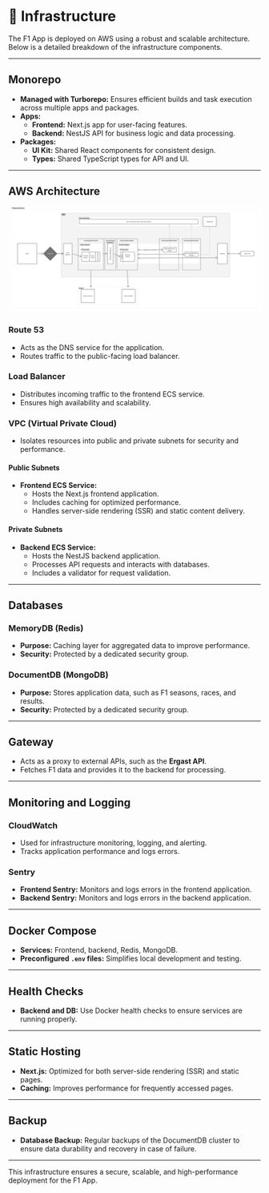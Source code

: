 # 🧱 Infrastructure

The F1 App is deployed on AWS using a robust and scalable architecture. Below is a detailed breakdown of the infrastructure components.

---

## Monorepo
- **Managed with Turborepo:** Ensures efficient builds and task execution across multiple apps and packages.
- **Apps:**
  - **Frontend:** Next.js app for user-facing features.
  - **Backend:** NestJS API for business logic and data processing.
- **Packages:**
  - **UI Kit:** Shared React components for consistent design.
  - **Types:** Shared TypeScript types for API and UI.

---

## AWS Architecture

![Architecture Diagram](../images/architecture-diagram.png)

### **Route 53**
- Acts as the DNS service for the application.
- Routes traffic to the public-facing load balancer.

### **Load Balancer**
- Distributes incoming traffic to the frontend ECS service.
- Ensures high availability and scalability.

### **VPC (Virtual Private Cloud)**
- Isolates resources into public and private subnets for security and performance.

#### **Public Subnets**
- **Frontend ECS Service:**
  - Hosts the Next.js frontend application.
  - Includes caching for optimized performance.
  - Handles server-side rendering (SSR) and static content delivery.

#### **Private Subnets**
- **Backend ECS Service:**
  - Hosts the NestJS backend application.
  - Processes API requests and interacts with databases.
  - Includes a validator for request validation.

---

## Databases

### **MemoryDB (Redis)**
- **Purpose:** Caching layer for aggregated data to improve performance.
- **Security:** Protected by a dedicated security group.

### **DocumentDB (MongoDB)**
- **Purpose:** Stores application data, such as F1 seasons, races, and results.
- **Security:** Protected by a dedicated security group.

---

## Gateway
- Acts as a proxy to external APIs, such as the **Ergast API**.
- Fetches F1 data and provides it to the backend for processing.

---

## Monitoring and Logging

### **CloudWatch**
- Used for infrastructure monitoring, logging, and alerting.
- Tracks application performance and logs errors.

### **Sentry**
- **Frontend Sentry:** Monitors and logs errors in the frontend application.
- **Backend Sentry:** Monitors and logs errors in the backend application.

---

## Docker Compose
- **Services:** Frontend, backend, Redis, MongoDB.
- **Preconfigured `.env` files:** Simplifies local development and testing.

---

## Health Checks
- **Backend and DB:** Use Docker health checks to ensure services are running properly.

---

## Static Hosting
- **Next.js:** Optimized for both server-side rendering (SSR) and static pages.
- **Caching:** Improves performance for frequently accessed pages.

---

## Backup
- **Database Backup:** Regular backups of the DocumentDB cluster to ensure data durability and recovery in case of failure.

---

This infrastructure ensures a secure, scalable, and high-performance deployment for the F1 App.
